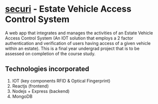 # [securi](link) - Estate Vehicle Access Control System
A web app that integrates and manages the activities of an Estate Vehicle Access Control System (An IOT solution that employs a 2 factor authentication and verification of users having access of a given vehicle within an estate).
This is a final year undergrad project that is to be assessed on completion of the course study.

## Technologies incorporated
1. IOT (key components RFID & Optical Fingerprint)
2. Reactjs (frontend)
3. Nodejs + Express (backend)
4. MongoDB

